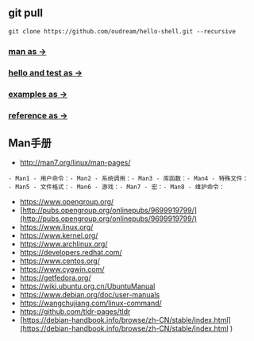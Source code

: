 ## git pull

```shell script
git clone https://github.com/oudream/hello-shell.git --recursive
```

### [man as ->](./man)

### [hello and test as ->](./hello)

### [examples as ->](./examples)

### [reference as ->](./hello)

## Man手册

- http://man7.org/linux/man-pages/
```
- Man1 - 用户命令：- Man2 - 系统调用：- Man3 - 库函数：- Man4 - 特殊文件：
- Man5 - 文件格式：- Man6 - 游戏：- Man7 - 宏：- Man8 - 维护命令：
```      
- [https://www.opengroup.org/                      ](https://www.opengroup.org/                      )
- [http://pubs.opengroup.org/onlinepubs/9699919799/](http://pubs.opengroup.org/onlinepubs/9699919799/)
- [https://www.linux.org/                          ](https://www.linux.org/                          )
- [https://www.kernel.org/                         ](https://www.kernel.org/                         )
- [https://www.archlinux.org/                      ](https://www.archlinux.org/                      )
- [https://developers.redhat.com/                  ](https://developers.redhat.com/                  )
- [https://www.centos.org/                         ](https://www.centos.org/                         )
- [https://www.cygwin.com/                         ](https://www.cygwin.com/                         )
- [https://getfedora.org/                          ](https://getfedora.org/                          )
- [https://wiki.ubuntu.org.cn/UbuntuManual         ](https://wiki.ubuntu.org.cn/UbuntuManual         )
- [https://www.debian.org/doc/user-manuals         ](https://www.debian.org/doc/user-manuals         )
- [https://wangchujiang.com/linux-command/         ](https://wangchujiang.com/linux-command/         )
- [https://github.com/tldr-pages/tldr              ](https://github.com/tldr-pages/tldr              )
- [https://debian-handbook.info/browse/zh-CN/stable/index.html](https://debian-handbook.info/browse/zh-CN/stable/index.html                      )
